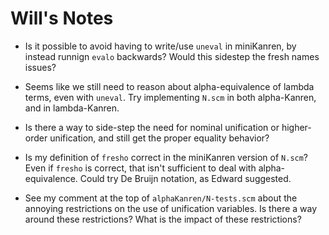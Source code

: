 # Will's Notes

* Is it possible to avoid having to write/use `uneval` in miniKanren, by instead runnign `evalo` backwards?  Would this sidestep the fresh names issues?

* Seems like we still need to reason about alpha-equivalence of lambda terms, even with `uneval`.  Try implementing `N.scm` in both alpha-Kanren, and in lambda-Kanren.

* Is there a way to side-step the need for nominal unification or higher-order unification, and still get the proper equality behavior?

* Is my definition of `fresho` correct in the miniKanren version of `N.scm`?  Even if `fresho` is correct, that isn't sufficient to deal with alpha-equivalence.  Could try De Bruijn notation, as Edward suggested.

* See my comment at the top of `alphaKanren/N-tests.scm` about the annoying restrictions on the use of unification variables.  Is there a way around these restrictions?  What is the impact of these restrictions?
